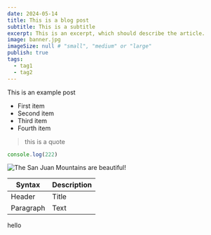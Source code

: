 ```yaml
---
date: 2024-05-14
title: This is a blog post
subtitle: This is a subtitle
excerpt: This is an excerpt, which should describe the article.
image: banner.jpg
imageSize: null # "small", "medium" or "large"
publish: true
tags:
  - tag1
  - tag2
---
```


<script>
  import Map from '$lib/components/map.svelte'
</script>

This is an example post

- First item
- Second item
- Third item
- Fourth item

> this is a quote

```js
console.log(222)
```

![The San Juan Mountains are beautiful!](https://mdg.imgix.net/assets/images/san-juan-mountains.jpg?auto=format&fit=clip&q=40&w=1080 "San Juan Mountains")

| Syntax      | Description |
| ----------- | ----------- |
| Header      | Title       |
| Paragraph   | Text        |

hello

<Map location="Shropshire Beekeepers Association" />
<Map height="200px" />
